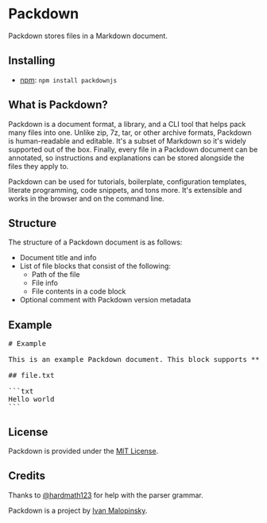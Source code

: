 # Packdown

Packdown stores files in a Markdown document.

## Installing

* [npm](https://www.npmjs.com/package/packdownjs): `npm install packdownjs`

## What is Packdown?

Packdown is a document format, a library, and a CLI tool that helps pack many files into one. Unlike zip, 7z, tar, or other archive formats, Packdown is human-readable and editable. It's a subset of Markdown so it's widely supported out of the box. Finally, every file in a Packdown document can be annotated, so instructions and explanations can be stored alongside the files they apply to.

Packdown can be used for tutorials, boilerplate, configuration templates, literate programming, code snippets, and tons more. It's extensible and works in the browser and on the command line.

## Structure

The structure of a Packdown document is as follows:

* Document title and info
* List of file blocks that consist of the following:
  * Path of the file
  * File info
  * File contents in a code block
* Optional comment with Packdown version metadata

## Example

<pre>
# Example

This is an example Packdown document. This block supports **Markdown**.

## file.txt

&#x60;&#x60;&#x60;txt
Hello world
&#x60;&#x60;&#x60;
</pre>

## License

Packdown is provided under the [MIT License](http://opensource.org/licenses/MIT).

## Credits

Thanks to [@hardmath123](https://github.com/Hardmath123) for help with the parser grammar.

Packdown is a project by [Ivan Malopinsky](http://imsky.co).
